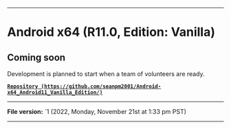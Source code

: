 
***

# Android x64 (R11.0, Edition: Vanilla)

## Coming soon

Development is planned to start when a team of volunteers are ready.

**[`Repository (https://github.com/seanpm2001/Android-x64_Android11_Vanilla_Edition/)`](https://github.com/seanpm2001/Android-x64_Android11_Vanilla_Edition/)**

***

**File version:** `1 (2022, Monday, November 21st at 1:33 pm PST)

***
